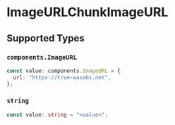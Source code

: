 # ImageURLChunkImageURL


## Supported Types

### `components.ImageURL`

```typescript
const value: components.ImageURL = {
  url: "https://true-wasabi.net",
};
```

### `string`

```typescript
const value: string = "<value>";
```

